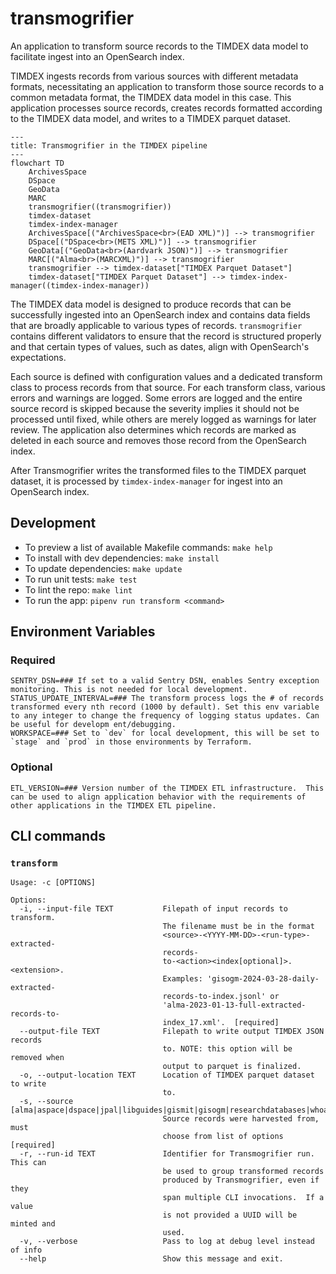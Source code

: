 # transmogrifier

An application to transform source records to the TIMDEX data model to facilitate ingest into an OpenSearch index.

TIMDEX ingests records from various sources with different metadata formats, necessitating an application to transform those source records to a common metadata format, the TIMDEX data model in this case. This application processes source records, creates records formatted according to the TIMDEX data model, and writes to a TIMDEX parquet dataset. 

```mermaid
---
title: Transmogrifier in the TIMDEX pipeline
---
flowchart TD
    ArchivesSpace
    DSpace
    GeoData
    MARC
    transmogrifier((transmogrifier))
    timdex-dataset
    timdex-index-manager
    ArchivesSpace[("ArchivesSpace<br>(EAD XML)")] --> transmogrifier
    DSpace[("DSpace<br>(METS XML)")] --> transmogrifier
    GeoData[("GeoData<br>(Aardvark JSON)")] --> transmogrifier
    MARC[("Alma<br>(MARCXML)")] --> transmogrifier
    transmogrifier --> timdex-dataset["TIMDEX Parquet Dataset"]
    timdex-dataset["TIMDEX Parquet Dataset"] --> timdex-index-manager((timdex-index-manager))
```

The TIMDEX data model is designed to produce records that can be successfully ingested into an OpenSearch index and contains data fields that are broadly applicable to various types of records. `transmogrifier` contains different validators to ensure that the record is structured properly and that certain types of values, such as dates, align with OpenSearch's expectations.

Each source is defined with configuration values and a dedicated transform class to process records from that source. For each transform class, various errors and warnings are logged. Some errors are logged and the entire source record is skipped because the severity implies it should not be processed until fixed, while others are merely logged as warnings for later review. The application also determines which records are marked as deleted in each source and removes those record from the OpenSearch index. 

After Transmogrifier writes the transformed files to the TIMDEX parquet dataset, it is processed by `timdex-index-manager` for ingest into an OpenSearch index.

## Development

- To preview a list of available Makefile commands: `make help`
- To install with dev dependencies: `make install`
- To update dependencies: `make update`
- To run unit tests: `make test`
- To lint the repo: `make lint`
- To run the app: `pipenv run transform <command>`

## Environment Variables

### Required 

```shell
SENTRY_DSN=### If set to a valid Sentry DSN, enables Sentry exception monitoring. This is not needed for local development.
STATUS_UPDATE_INTERVAL=### The transform process logs the # of records transformed every nth record (1000 by default). Set this env variable to any integer to change the frequency of logging status updates. Can be useful for developm ent/debugging.
WORKSPACE=### Set to `dev` for local development, this will be set to `stage` and `prod` in those environments by Terraform.
```

### Optional

```shell
ETL_VERSION=### Version number of the TIMDEX ETL infrastructure.  This can be used to align application behavior with the requirements of other applications in the TIMDEX ETL pipeline.
```

## CLI commands

### `transform`

```text
Usage: -c [OPTIONS]

Options:
  -i, --input-file TEXT           Filepath of input records to transform.
                                  The filename must be in the format
                                  <source>-<YYYY-MM-DD>-<run-type>-extracted-
                                  records-
                                  to-<action><index[optional]>.<extension>.
                                  Examples: 'gisogm-2024-03-28-daily-extracted-
                                  records-to-index.jsonl' or
                                  'alma-2023-01-13-full-extracted-records-to-
                                  index_17.xml'.  [required]
  --output-file TEXT              Filepath to write output TIMDEX JSON records
                                  to. NOTE: this option will be removed when
                                  output to parquet is finalized.
  -o, --output-location TEXT      Location of TIMDEX parquet dataset to write
                                  to.
  -s, --source [alma|aspace|dspace|jpal|libguides|gismit|gisogm|researchdatabases|whoas|zenodo]
                                  Source records were harvested from, must
                                  choose from list of options  [required]
  -r, --run-id TEXT               Identifier for Transmogrifier run.  This can
                                  be used to group transformed records
                                  produced by Transmogrifier, even if they
                                  span multiple CLI invocations.  If a value
                                  is not provided a UUID will be minted and
                                  used.
  -v, --verbose                   Pass to log at debug level instead of info
  --help                          Show this message and exit.
```